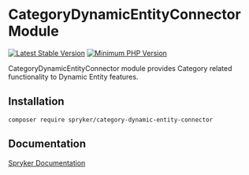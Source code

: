 # CategoryDynamicEntityConnector Module
[![Latest Stable Version](https://poser.pugx.org/spryker/category-dynamic-entity-connector/v/stable.svg)](https://packagist.org/packages/spryker/category-dynamic-entity-connector)
[![Minimum PHP Version](https://img.shields.io/badge/php-%3E%3D%208.2-8892BF.svg)](https://php.net/)

CategoryDynamicEntityConnector module provides Category related functionality to Dynamic Entity features.

## Installation

```
composer require spryker/category-dynamic-entity-connector
```

## Documentation

[Spryker Documentation](https://docs.spryker.com)
